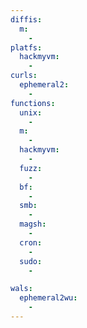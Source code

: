 ```yaml
---
diffis:
  m:
    -
platfs:
  hackmyvm:
    -
curls:
  ephemeral2:
    -
functions:
  unix:
    -
  m:
    -
  hackmyvm:
    -
  fuzz:
    -
  bf:
    -
  smb:
    -
  magsh:
    -
  cron:
    -
  sudo:
    -

wals:
  ephemeral2wu:
    -
---
```

